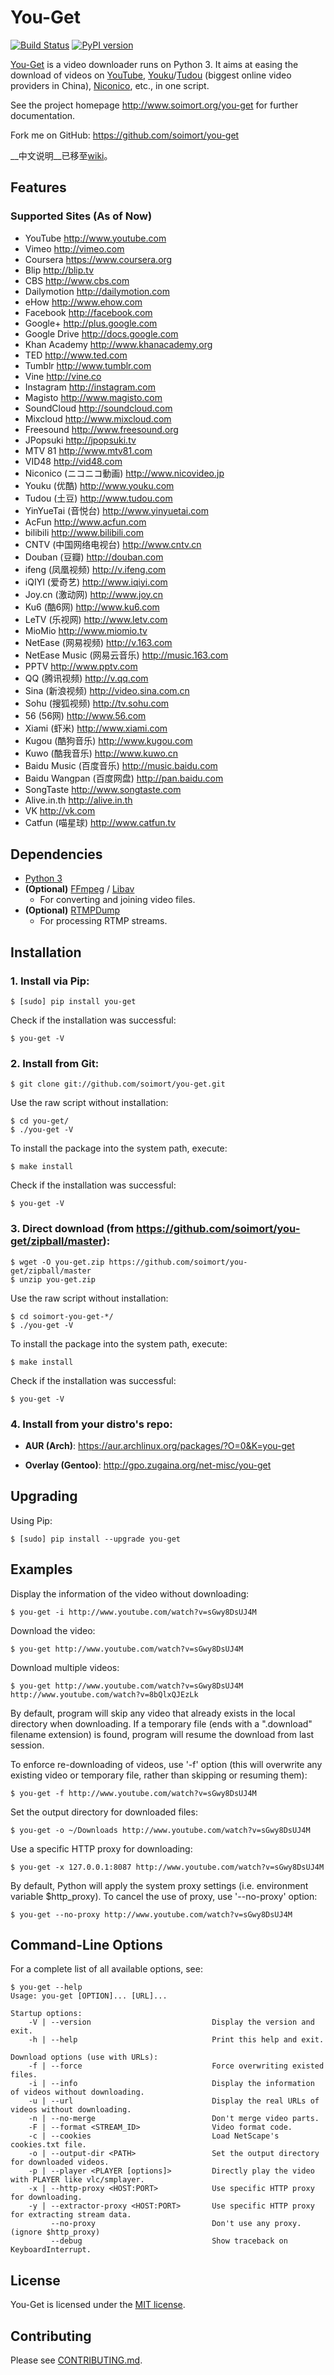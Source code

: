 # You-Get

[![Build Status](https://api.travis-ci.org/soimort/you-get.png)](https://travis-ci.org/soimort/you-get) [![PyPI version](https://badge.fury.io/py/you-get.png)](http://badge.fury.io/py/you-get)

[You-Get](https://github.com/soimort/you-get) is a video downloader runs on Python 3. It aims at easing the download of videos on [YouTube](http://www.youtube.com), [Youku](http://www.youku.com)/[Tudou](http://www.tudou.com) (biggest online video providers in China), [ Niconico](http://www.nicovideo.jp), etc., in one script.

See the project homepage <http://www.soimort.org/you-get> for further documentation.

Fork me on GitHub: <https://github.com/soimort/you-get>

__中文说明__已移至[wiki](https://github.com/soimort/you-get/wiki/%E4%B8%AD%E6%96%87%E8%AF%B4%E6%98%8E)。

## Features

### Supported Sites (As of Now)

* YouTube <http://www.youtube.com>
* Vimeo <http://vimeo.com>
* Coursera <https://www.coursera.org>
* Blip <http://blip.tv>
* CBS <http://www.cbs.com>
* Dailymotion <http://dailymotion.com>
* eHow <http://www.ehow.com>
* Facebook <http://facebook.com>
* Google+ <http://plus.google.com>
* Google Drive <http://docs.google.com>
* Khan Academy <http://www.khanacademy.org>
* TED <http://www.ted.com>
* Tumblr <http://www.tumblr.com>
* Vine <http://vine.co>
* Instagram <http://instagram.com>
* Magisto <http://www.magisto.com>
* SoundCloud <http://soundcloud.com>
* Mixcloud <http://www.mixcloud.com>
* Freesound <http://www.freesound.org>
* JPopsuki <http://jpopsuki.tv>
* MTV 81 <http://www.mtv81.com>
* VID48 <http://vid48.com>
* Niconico (ニコニコ動画) <http://www.nicovideo.jp>
* Youku (优酷) <http://www.youku.com>
* Tudou (土豆) <http://www.tudou.com>
* YinYueTai (音悦台) <http://www.yinyuetai.com>
* AcFun <http://www.acfun.com>
* bilibili <http://www.bilibili.com>
* CNTV (中国网络电视台) <http://www.cntv.cn>
* Douban (豆瓣) <http://douban.com>
* ifeng (凤凰视频) <http://v.ifeng.com>
* iQIYI (爱奇艺) <http://www.iqiyi.com>
* Joy.cn (激动网) <http://www.joy.cn>
* Ku6 (酷6网) <http://www.ku6.com>
* LeTV (乐视网) <http://www.letv.com>
* MioMio <http://www.miomio.tv>
* NetEase (网易视频) <http://v.163.com>
* NetEase Music (网易云音乐) <http://music.163.com>
* PPTV <http://www.pptv.com>
* QQ (腾讯视频) <http://v.qq.com>
* Sina (新浪视频) <http://video.sina.com.cn>
* Sohu (搜狐视频) <http://tv.sohu.com>
* 56 (56网) <http://www.56.com>
* Xiami (虾米) <http://www.xiami.com>
* Kugou (酷狗音乐) <http://www.kugou.com>
* Kuwo (酷我音乐) <http://www.kuwo.cn>
* Baidu Music (百度音乐) <http://music.baidu.com>
* Baidu Wangpan (百度网盘) <http://pan.baidu.com>
* SongTaste <http://www.songtaste.com>
* Alive.in.th <http://alive.in.th>
* VK <http://vk.com>
* Catfun (喵星球) <http://www.catfun.tv>

## Dependencies

* [Python 3](http://www.python.org/download/releases/)
* __(Optional)__ [FFmpeg](http://ffmpeg.org) / [Libav](http://libav.org/)
    * For converting and joining video files.
* __(Optional)__ [RTMPDump](http://rtmpdump.mplayerhq.hu/)
    * For processing RTMP streams.

## Installation

### 1. Install via Pip:

    $ [sudo] pip install you-get

   Check if the installation was successful:

    $ you-get -V

### 2. Install from Git:

    $ git clone git://github.com/soimort/you-get.git

   Use the raw script without installation:

    $ cd you-get/
    $ ./you-get -V

   To install the package into the system path, execute:

    $ make install

   Check if the installation was successful:

    $ you-get -V

### 3. Direct download (from <https://github.com/soimort/you-get/zipball/master>):

    $ wget -O you-get.zip https://github.com/soimort/you-get/zipball/master
    $ unzip you-get.zip

   Use the raw script without installation:

    $ cd soimort-you-get-*/
    $ ./you-get -V

   To install the package into the system path, execute:

    $ make install

   Check if the installation was successful:

    $ you-get -V

### 4. Install from your distro's repo:

* __AUR (Arch)__: <https://aur.archlinux.org/packages/?O=0&K=you-get>

* __Overlay (Gentoo)__: <http://gpo.zugaina.org/net-misc/you-get>

## Upgrading

Using Pip:

    $ [sudo] pip install --upgrade you-get

## Examples

Display the information of the video without downloading:

    $ you-get -i http://www.youtube.com/watch?v=sGwy8DsUJ4M

Download the video:

    $ you-get http://www.youtube.com/watch?v=sGwy8DsUJ4M

Download multiple videos:

    $ you-get http://www.youtube.com/watch?v=sGwy8DsUJ4M http://www.youtube.com/watch?v=8bQlxQJEzLk

By default, program will skip any video that already exists in the local directory when downloading. If a temporary file (ends with a ".download" filename extension) is found, program will resume the download from last session.

To enforce re-downloading of videos, use '-f' option (this will overwrite any existing video or temporary file, rather than skipping or resuming them):

    $ you-get -f http://www.youtube.com/watch?v=sGwy8DsUJ4M

Set the output directory for downloaded files:

    $ you-get -o ~/Downloads http://www.youtube.com/watch?v=sGwy8DsUJ4M

Use a specific HTTP proxy for downloading:

    $ you-get -x 127.0.0.1:8087 http://www.youtube.com/watch?v=sGwy8DsUJ4M

By default, Python will apply the system proxy settings (i.e. environment variable $http_proxy). To cancel the use of proxy, use '--no-proxy' option:

    $ you-get --no-proxy http://www.youtube.com/watch?v=sGwy8DsUJ4M

## Command-Line Options

For a complete list of all available options, see:

    $ you-get --help
    Usage: you-get [OPTION]... [URL]...

    Startup options:
        -V | --version                           Display the version and exit.
        -h | --help                              Print this help and exit.

    Download options (use with URLs):
        -f | --force                             Force overwriting existed files.
        -i | --info                              Display the information of videos without downloading.
        -u | --url                               Display the real URLs of videos without downloading.
        -n | --no-merge                          Don't merge video parts.
        -F | --format <STREAM_ID>                Video format code.
        -c | --cookies                           Load NetScape's cookies.txt file.
        -o | --output-dir <PATH>                 Set the output directory for downloaded videos.
        -p | --player <PLAYER [options]>         Directly play the video with PLAYER like vlc/smplayer.
        -x | --http-proxy <HOST:PORT>            Use specific HTTP proxy for downloading.
        -y | --extractor-proxy <HOST:PORT>       Use specific HTTP proxy for extracting stream data.
             --no-proxy                          Don't use any proxy. (ignore $http_proxy)
             --debug                             Show traceback on KeyboardInterrupt.

## License

You-Get is licensed under the [MIT license](https://raw.github.com/soimort/you-get/master/LICENSE.txt).

## Contributing

Please see [CONTRIBUTING.md](https://github.com/soimort/you-get/blob/master/CONTRIBUTING.md).
